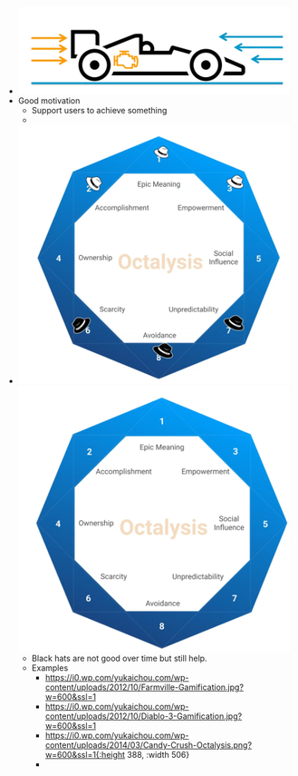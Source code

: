 - ![image.png](../assets/image_1674739559583_0.png)
- Good motivation
	- Support users to achieve something
	-
- ![image.png](../assets/image_1674739660655_0.png) ![image.png](../assets/image_1674739575221_0.png)
	- Black hats are not good over time but still help.
	- Examples
		- https://i0.wp.com/yukaichou.com/wp-content/uploads/2012/10/Farmville-Gamification.jpg?w=600&ssl=1
		- https://i0.wp.com/yukaichou.com/wp-content/uploads/2012/10/Diablo-3-Gamification.jpg?w=600&ssl=1
		- https://i0.wp.com/yukaichou.com/wp-content/uploads/2014/03/Candy-Crush-Octalysis.png?w=600&ssl=1{:height 388, :width 506}
		-